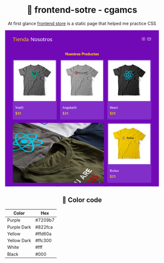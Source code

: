 <h1 align="center">🏪 frontend-sotre - cgamcs</h1>
<p align="center">At first glance <a href="https://frontend-store-cgamcs.netlify.app/">frontend store</a> is a static page that helped me practice CSS</p>

<img src="img/website.png">

<h2 align="center">🎨 Color code</h2>

| Color    | Hex       |
| ---      | ---       |
| Purple |  #7209b7  |
| Purple Dark     | #822fca |
| Yellow | #ffd60a |
| Yellow Dark     | #ffc300 |
| White  |  #fff  |
| Black  |  #000  |